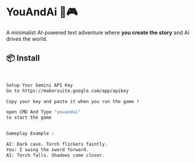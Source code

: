 # YouAndAi 🧠🎮

A minimalist AI-powered text adventure where **you create the story** and Ai drives the world.

## 📦 Install

```bash


Setup Your Gemini API Key
Go to https://makersuite.google.com/app/apikey

Copy your key and paste it when you run the game !

open CMD And Type "youandai"
to start the game 


Gameplay Example :

AI: Dark cave. Torch flickers faintly.
You: I swing the sword forward.
AI: Torch falls. Shadows come closer.
